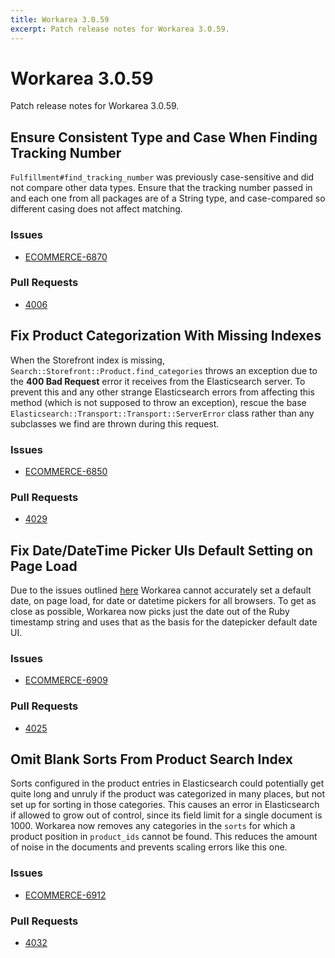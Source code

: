 ```yaml
---
title: Workarea 3.0.59
excerpt: Patch release notes for Workarea 3.0.59.
---
```


# Workarea 3.0.59

Patch release notes for Workarea 3.0.59.

## Ensure Consistent Type and Case When Finding Tracking Number

`Fulfillment#find_tracking_number` was previously case-sensitive and did
not compare other data types. Ensure that the tracking number passed in
and each one from all packages are of a String type, and case-compared
so different casing does not affect matching.

### Issues

- [ECOMMERCE-6870](https://jira.tools.weblinc.com/browse/ECOMMERCE-6870)

### Pull Requests

- [4006](https://stash.tools.weblinc.com/projects/WL/repos/workarea/pull-requests/4006/overview)

## Fix Product Categorization With Missing Indexes

When the Storefront index is missing,
`Search::Storefront::Product.find_categories` throws an exception due to
the **400 Bad Request** error it receives from the Elasticsearch server.
To prevent this and any other strange Elasticsearch errors from
affecting this method (which is not supposed to throw an exception),
rescue the base `Elasticsearch::Transport::Transport::ServerError` class
rather than any subclasses we find are thrown during this request.

### Issues

- [ECOMMERCE-6850](https://jira.tools.weblinc.com/browse/ECOMMERCE-6850)

### Pull Requests

- [4029](https://stash.tools.weblinc.com/projects/WL/repos/workarea/pull-requests/4029/overview)

## Fix Date/DateTime Picker UIs Default Setting on Page Load

Due to the issues outlined
[here](https://developer.mozilla.org/en-US/docs/Web/JavaScript/Reference/Global_Objects/Date#Timestamp_string)
Workarea cannot accurately set a default date, on page load, for date
or datetime pickers for all browsers. To get as close as possible,
Workarea now picks just the date out of the Ruby timestamp string and
uses that as the basis for the datepicker default date UI.

### Issues

- [ECOMMERCE-6909](https://jira.tools.weblinc.com/browse/ECOMMERCE-6909)

### Pull Requests

- [4025](https://stash.tools.weblinc.com/projects/WL/repos/workarea/pull-requests/4025/overview)

## Omit Blank Sorts From Product Search Index

Sorts configured in the product entries in Elasticsearch could
potentially get quite long and unruly if the product was categorized in
many places, but not set up for sorting in those categories. This causes
an error in Elasticsearch if allowed to grow out of control, since its
field limit for a single document is 1000. Workarea now removes any
categories in the `sorts` for which a product position in `product_ids`
cannot be found. This reduces the amount of noise in the documents and
prevents scaling errors like this one.

### Issues

- [ECOMMERCE-6912](https://jira.tools.weblinc.com/browse/ECOMMERCE-6912)

### Pull Requests

- [4032](https://stash.tools.weblinc.com/projects/WL/repos/workarea/pull-requests/4032/overview)

